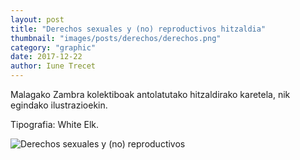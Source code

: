```yaml
---
layout: post
title: "Derechos sexuales y (no) reproductivos hitzaldia"
thumbnail: "images/posts/derechos/derechos.png"
category: "graphic"
date: 2017-12-22
author: Iune Trecet
---
```


Malagako Zambra kolektiboak antolatutako hitzaldirako karetela, nik
egindako ilustrazioekin.

Tipografia: White Elk.

<img src="/images/posts/derechos/derechos_trazatua.svg" alt="Derechos sexuales y
(no) reproductivos">
